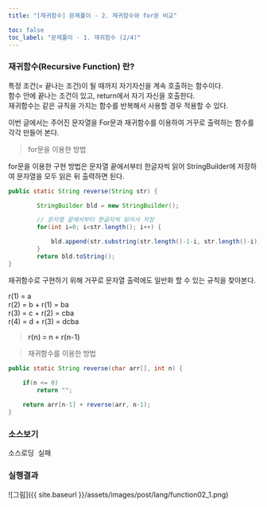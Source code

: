 ```yaml
---
title: "[재귀함수] 문제풀이 - 2. 재귀함수와 for문 비교"

toc: false
toc_label: "문제풀이 - 1. 재귀함수 (2/4)"
---
```


### 재귀함수(Recursive Function) 란?
특정 조건(= 끝나는 조건)이 될 때까지 자기자신을 계속 호출하는 함수이다.    
함수 안에 끝나는 조건이 있고, return에서 자기 자신을 호출한다.    
재귀함수는 같은 규칙을 가지는 함수를 반복해서 사용할 경우 적용할 수 있다.    

이번 글에서는 주어진 문자열을 For문과 재귀함수를 이용하여 거꾸로 출력하는 함수를 각각 만들어 본다.


> for문을 이용한 방법    

for문을 이용한 구현 방법은 문자열 끝에서부터 한글자씩 읽어 StringBuilder에 저장하여 문자열을 모두 읽은 뒤 출력하면 된다.

```java
public static String reverse(String str) {

        StringBuilder bld = new StringBuilder();

        // 문자열 끝에서부터 한글자씩 읽어서 저장
        for(int i=0; i<str.length(); i++) {

            bld.append(str.substring(str.length()-1-i, str.length()-i));
        }
        return bld.toString();
}
```

재귀함수로 구현하기 위해 거꾸로 문자열 출력에도 일반화 할 수 있는 규칙을 찾아본다.

r(1) = a    
r(2) = b + r(1) = ba    
r(3) = c + r(2) = cba    
r(4) = d + r(3) = dcba    

> **r(n) = n + r(n-1)**

> 재귀함수를 이용한 방법    

```java
public static String reverse(char arr[], int n) {
    
    if(n <= 0)
        return "";

    return arr[n-1] + reverse(arr, n-1);
}
```    


### 소스보기
<pre id="show1" class="show-json-from-git">소스로딩 실패</pre>
<script>showJsonFromGit('{{ site.repository_raw }}/step2/Function02Recursive.java', 'show1', '500px');</script>


### 실행결과
![그림]({{ site.baseurl }}/assets/images/post/lang/function02_1.png)





